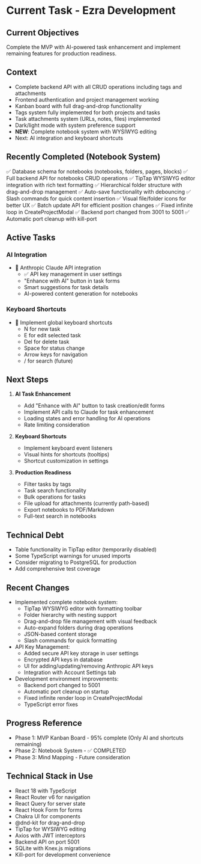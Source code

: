 # Current Task - Ezra Development

## Current Objectives
Complete the MVP with AI-powered task enhancement and implement remaining features for production readiness.

## Context
- Complete backend API with all CRUD operations including tags and attachments
- Frontend authentication and project management working
- Kanban board with full drag-and-drop functionality
- Tags system fully implemented for both projects and tasks
- Task attachments system (URLs, notes, files) implemented
- Dark/light mode with system preference support
- **NEW**: Complete notebook system with WYSIWYG editing
- Next: AI integration and keyboard shortcuts

## Recently Completed (Notebook System)
✅ Database schema for notebooks (notebooks, folders, pages, blocks)
✅ Full backend API for notebooks CRUD operations
✅ TipTap WYSIWYG editor integration with rich text formatting
✅ Hierarchical folder structure with drag-and-drop management
✅ Auto-save functionality with debouncing
✅ Slash commands for quick content insertion
✅ Visual file/folder icons for better UX
✅ Batch update API for efficient position changes
✅ Fixed infinite loop in CreateProjectModal
✅ Backend port changed from 3001 to 5001
✅ Automatic port cleanup with kill-port

## Active Tasks
### AI Integration
- 🔄 Anthropic Claude API integration
  - ✅ API key management in user settings
  - "Enhance with AI" button in task forms
  - Smart suggestions for task details
  - AI-powered content generation for notebooks

### Keyboard Shortcuts
- 🔄 Implement global keyboard shortcuts
  - N for new task
  - E for edit selected task
  - Del for delete task
  - Space for status change
  - Arrow keys for navigation
  - / for search (future)

## Next Steps
1. **AI Task Enhancement**
   - Add "Enhance with AI" button to task creation/edit forms
   - Implement API calls to Claude for task enhancement
   - Loading states and error handling for AI operations
   - Rate limiting consideration

3. **Keyboard Shortcuts**
   - Implement keyboard event listeners
   - Visual hints for shortcuts (tooltips)
   - Shortcut customization in settings

4. **Production Readiness**
   - Filter tasks by tags
   - Task search functionality
   - Bulk operations for tasks
   - File upload for attachments (currently path-based)
   - Export notebooks to PDF/Markdown
   - Full-text search in notebooks

## Technical Debt
- Table functionality in TipTap editor (temporarily disabled)
- Some TypeScript warnings for unused imports
- Consider migrating to PostgreSQL for production
- Add comprehensive test coverage

## Recent Changes
- Implemented complete notebook system:
  - TipTap WYSIWYG editor with formatting toolbar
  - Folder hierarchy with nesting support
  - Drag-and-drop file management with visual feedback
  - Auto-expand folders during drag operations
  - JSON-based content storage
  - Slash commands for quick formatting
- API Key Management:
  - Added secure API key storage in user settings
  - Encrypted API keys in database
  - UI for adding/updating/removing Anthropic API keys
  - Integration with Account Settings tab
- Development environment improvements:
  - Backend port changed to 5001
  - Automatic port cleanup on startup
  - Fixed infinite render loop in CreateProjectModal
  - TypeScript error fixes

## Progress Reference
- Phase 1: MVP Kanban Board - 95% complete (Only AI and shortcuts remaining)
- Phase 2: Notebook System - ✅ COMPLETED
- Phase 3: Mind Mapping - Future consideration

## Technical Stack in Use
- React 18 with TypeScript
- React Router v6 for navigation
- React Query for server state
- React Hook Form for forms
- Chakra UI for components
- @dnd-kit for drag-and-drop
- TipTap for WYSIWYG editing
- Axios with JWT interceptors
- Backend API on port 5001
- SQLite with Knex.js migrations
- Kill-port for development convenience